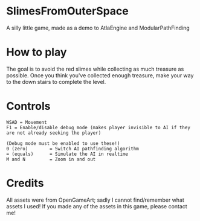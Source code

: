 # SlimesFromOuterSpace
A silly little game, made as a demo to AtlaEngine and ModularPathFinding

# How to play
The goal is to avoid the red slimes while collecting as much treasure as possible. Once you think you've collected enough treasure, make your way to the down stairs to complete the level.
	
	
# Controls 
	WSAD = Movement
	F1 = Enable/disable debug mode (makes player invisible to AI if they are not already seeking the player)
	
	(Debug mode must be enabled to use these!)
	0 (zero) 		= Switch AI pathfinding algorithm
	= (equals) 		= Simulate the AI in realtime
	M and N 		= Zoom in and out

# Credits
All assets were from OpenGameArt; sadly I cannot find/remember what assets I used! If you made any of the assets in this game, please contact me!